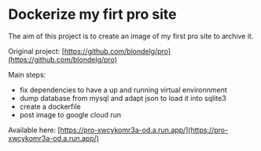# Dockerize my firt pro site
The aim of this project is to create an image of my first pro site to archive it.

Original project: [https://github.com/blondelg/pro](https://github.com/blondelg/pro)

Main steps:

* fix dependencies to have a up and running virtual environnment
* dump database from mysql and adapt json to load it into sqlite3
* create a dockerfile
* post image to google cloud run

Available here: [https://pro-xwcykomr3a-od.a.run.app/](https://pro-xwcykomr3a-od.a.run.app/)
